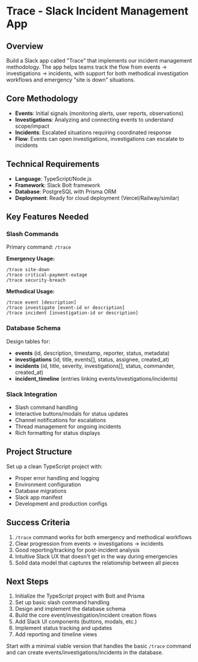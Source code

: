 # Trace - Slack Incident Management App

## Overview
Build a Slack app called "Trace" that implements our incident management methodology. The app helps teams track the flow from events → investigations → incidents, with support for both methodical investigation workflows and emergency "site is down" situations.

## Core Methodology
- **Events**: Initial signals (monitoring alerts, user reports, observations)
- **Investigations**: Analyzing and connecting events to understand scope/impact
- **Incidents**: Escalated situations requiring coordinated response
- **Flow**: Events can open investigations, investigations can escalate to incidents

## Technical Requirements
- **Language**: TypeScript/Node.js
- **Framework**: Slack Bolt framework
- **Database**: PostgreSQL with Prisma ORM
- **Deployment**: Ready for cloud deployment (Vercel/Railway/similar)

## Key Features Needed

### Slash Commands
Primary command: `/trace`

**Emergency Usage:**
```
/trace site-down
/trace critical-payment-outage
/trace security-breach
```

**Methodical Usage:**
```
/trace event [description]
/trace investigate [event-id or description]
/trace incident [investigation-id or description]
```

### Database Schema
Design tables for:
- **events** (id, description, timestamp, reporter, status, metadata)
- **investigations** (id, title, events[], status, assignee, created_at)
- **incidents** (id, title, severity, investigations[], status, commander, created_at)
- **incident_timeline** (entries linking events/investigations/incidents)

### Slack Integration
- Slash command handling
- Interactive buttons/modals for status updates
- Channel notifications for escalations
- Thread management for ongoing incidents
- Rich formatting for status displays

## Project Structure
Set up a clean TypeScript project with:
- Proper error handling and logging
- Environment configuration
- Database migrations
- Slack app manifest
- Development and production configs

## Success Criteria
1. `/trace` command works for both emergency and methodical workflows
2. Clear progression from events → investigations → incidents
3. Good reporting/tracking for post-incident analysis
4. Intuitive Slack UX that doesn't get in the way during emergencies
5. Solid data model that captures the relationship between all pieces

## Next Steps
1. Initialize the TypeScript project with Bolt and Prisma
2. Set up basic slash command handling
3. Design and implement the database schema
4. Build the core event/investigation/incident creation flows
5. Add Slack UI components (buttons, modals, etc.)
6. Implement status tracking and updates
7. Add reporting and timeline views

Start with a minimal viable version that handles the basic `/trace` command and can create events/investigations/incidents in the database.
